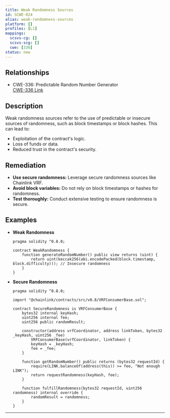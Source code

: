 ```yaml
---
title: Weak Randomness Sources
id: SCWE-024
alias: weak-randomness-sources
platform: []
profiles: [L1]
mappings:
  scsvs-cg: []
  scsvs-scg: []
  cwe: [336]
status: new
---
```


## Relationships
- CWE-336: Predictable Random Number Generator  
  [CWE-336 Link](https://cwe.mitre.org/data/definitions/336.html)

## Description  
Weak randomness sources refer to the use of predictable or insecure sources of randomness, such as block timestamps or block hashes. This can lead to:
- Exploitation of the contract's logic.
- Loss of funds or data.
- Reduced trust in the contract's security.

## Remediation
- **Use secure randomness:** Leverage secure randomness sources like Chainlink VRF.
- **Avoid block variables:** Do not rely on block timestamps or hashes for randomness.
- **Test thoroughly:** Conduct extensive testing to ensure randomness is secure.

## Examples
- **Weak Randomness**
    ```solidity
    pragma solidity ^0.8.0;

    contract WeakRandomness {
        function generateRandomNumber() public view returns (uint) {
            return uint(keccak256(abi.encodePacked(block.timestamp, block.difficulty))); // Insecure randomness
        }
    }
    ```

- **Secure Randomness**
    ```solidity
    pragma solidity ^0.8.0;

    import "@chainlink/contracts/src/v0.8/VRFConsumerBase.sol";

    contract SecureRandomness is VRFConsumerBase {
        bytes32 internal keyHash;
        uint256 internal fee;
        uint256 public randomResult;

        constructor(address vrfCoordinator, address linkToken, bytes32 _keyHash, uint256 _fee)
            VRFConsumerBase(vrfCoordinator, linkToken) {
            keyHash = _keyHash;
            fee = _fee;
        }

        function getRandomNumber() public returns (bytes32 requestId) {
            require(LINK.balanceOf(address(this)) >= fee, "Not enough LINK");
            return requestRandomness(keyHash, fee);
        }

        function fulfillRandomness(bytes32 requestId, uint256 randomness) internal override {
            randomResult = randomness;
        }
    }
    ```

---